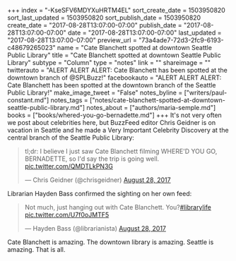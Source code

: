 +++
index = "-KseSFV6MDYXuHRTM4EL"
sort_create_date = 1503950820
sort_last_updated = 1503950820
sort_publish_date = 1503950820
create_date = "2017-08-28T13:07:00-07:00"
publish_date = "2017-08-28T13:07:00-07:00"
date = "2017-08-28T13:07:00-07:00"
last_updated = "2017-08-28T13:07:00-07:00"
preview_url = "73a4ade7-72d3-2fc9-6193-c48679265023"
name = "Cate Blanchett spotted at downtown Seattle Public Library"
title = "Cate Blanchett spotted at downtown Seattle Public Library"
subtype = "Column"
type = "notes"
link = ""
shareimage = ""
twitterauto = "ALERT ALERT ALERT: Cate Blanchett has been spotted at the downtown branch of @SPLBuzz!"
facebookauto = "ALERT ALERT ALERT: Cate Blanchett has been spotted at the downtown branch of the Seattle Public Library!"
make_image_tweet = "False"
notes_byline = ["writers/paul-constant.md"]
notes_tags = ["notes/cate-blanchett-spotted-at-downtown-seattle-public-library.md"]
notes_about = ["authors/maria-semple.md"]
books = ["books/whered-you-go-bernadette.md"]
+++
It's not very often we post about celebrities here, but BuzzFeed editor Chris Geidner is on vacation in Seattle and he made a Very Important Celebrity Discovery at the central branch of the Seattle Public Library:

<blockquote class="twitter-tweet" data-lang="en"><p lang="en" dir="ltr">tl;dr: I believe I just saw Cate Blanchett filming WHERE&#39;D YOU GO, BERNADETTE, so I&#39;d say the trip is going well. <a href="https://t.co/QMDTLkPN3G">pic.twitter.com/QMDTLkPN3G</a></p>&mdash; Chris Geidner (@chrisgeidner) <a href="https://twitter.com/chrisgeidner/status/902233634953863168">August 28, 2017</a></blockquote>

Librarian Hayden Bass confirmed the sighting on her own feed:

<blockquote class="twitter-tweet" data-lang="en"><p lang="en" dir="ltr">Not much, just hanging out with Cate Blanchett. You?<a href="https://twitter.com/hashtag/librarylife?src=hash">#librarylife</a> <a href="https://t.co/U7f0oJMTF5">pic.twitter.com/U7f0oJMTF5</a></p>&mdash; Hayden Bass (@librarianista) <a href="https://twitter.com/librarianista/status/902221700384690176">August 28, 2017</a></blockquote>

Cate Blanchett is amazing. The downtown library is amazing. Seattle is amazing. That is all.